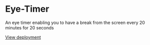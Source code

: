 # Eye-Timer
An eye timer enabling you to have a break from the screen every 20 minutes for 20 seconds

[View deployment](https://etrifonova.github.io/Eye-Timer/)